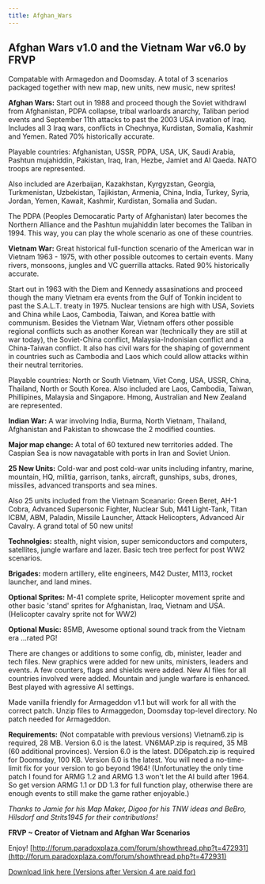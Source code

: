 ```yaml
---
title: Afghan_Wars
---
```


## **Afghan Wars v1.0 and the Vietnam War v6.0 by FRVP**

Compatable with Armagedon and Doomsday. A total of 3 scenarios packaged together with new map, new units, new music, new sprites!

**Afghan Wars:** Start out in 1988 and proceed though the Soviet withdrawl from Afghanistan, PDPA collapse, tribal warloards anarchy, Taliban period events and September 11th attacks to past the 2003 USA invation of Iraq. Includes all 3 Iraq wars, conflicts in Chechnya, Kurdistan, Somalia, Kashmir and Yemen. Rated 70% historically accurate.

Playable countries: Afghanistan, USSR, PDPA, USA, UK, Saudi Arabia, Pashtun mujahiddin, Pakistan, Iraq, Iran, Hezbe, Jamiet and Al Qaeda. NATO troops are represented.

Also included are Azerbaijan, Kazakhstan, Kyrgyzstan, Georgia, Turkmenistan, Uzbekistan, Tajikistan, Armenia, China, India, Turkey, Syria, Jordan, Yemen, Kawait, Kashmir, Kurdistan, Somalia and Sudan.

The PDPA (Peoples Democaratic Party of Afghanistan) later becomes the Northern Alliance and the Pashtun mujahiddin later becomes the Taliban in 1994. This way, you can play the whole scenario as one of these countries.

**Vietnam War:** Great historical full-function scenario of the American war in Vietnam 1963 - 1975, with other possible outcomes to certain events. Many rivers, monsoons, jungles and VC guerrilla attacks. Rated 90% historically accurate.

Start out in 1963 with the Diem and Kennedy assasinations and proceed though the many Vietnam era events from the Gulf of Tonkin incident to past the S.A.L.T. treaty in 1975. Nuclear tensions are high with USA, Soviets and China while Laos, Cambodia, Taiwan, and Korea battle with communism. Besides the Vietnam War, Vietnam offers other possible regional conflicts such as another Korean war (technically they are still at war today), the Soviet-China conflict, Malaysia-Indonisian conflict and a China-Taiwan conflict. It also has civil wars for the shaping of government in countries such as Cambodia and Laos which could allow attacks within their neutral territories.

Playable countries: North or South Vietnam, Viet Cong, USA, USSR, China, Thailand, North or South Korea. Also included are Laos, Cambodia, Taiwan, Phillipines, Malaysia and Singapore. Hmong, Australian and New Zealand are represented.

**Indian War:** A war involving India, Burma, North Vietnam, Thailand, Afghanistan and Pakistan to showcase the 2 modified counties.

**Major map change:** A total of 60 textured new territories added. The Caspian Sea is now navagatable with ports in Iran and Soviet Union.

**25 New Units:** Cold-war and post cold-war units including infantry, marine, mountain, HQ, militia, garrison, tanks, aircraft, gunships, subs, drones, missiles, advanced transports and sea mines.

Also 25 units included from the Vietnam Sceanario: Green Beret, AH-1 Cobra, Advanced Supersonic Fighter, Nuclear Sub, M41 Light-Tank, Titan ICBM, ABM, Paladin, Missile Launcher, Attack Helicopters, Advanced Air Cavalry. A grand total of 50 new units!

**Technolgies:** stealth, night vision, super semiconductors and computers, satellites, jungle warfare and lazer. Basic tech tree perfect for post WW2 scenarios.

**Brigades:** modern artillery, elite engineers, M42 Duster, M113, rocket launcher, and land mines.

**Optional Sprites:** M-41 complete sprite, Helicopter movement sprite and other basic 'stand' sprites for Afghanistan, Iraq, Vietnam and USA. (Helicopter cavalry sprite not for WW2)

**Optional Music:** 85MB, Awesome optional sound track from the Vietnam era ...rated PG!

There are changes or additions to some config, db, minister, leader and tech files. New graphics were added for new units, ministers, leaders and events. A few counters, flags and shields were added. New AI files for all countries involved were added. Mountain and jungle warfare is enhanced. Best played with agressive AI settings.

Made vanilla friendly for Armageddon v1.1 but will work for all with the correct patch. Unzip files to Armaggedon, Doomsday top-level directory. No patch needed for Armageddon.

**Requirements:** (Not compatable with previous versions) Vietnam6.zip is required, 28 MB. Version 6.0 is the latest. VN6MAP.zip is required, 35 MB (60 additional provinces). Version 6.0 is the latest. DD6patch.zip is required for Doomsday, 100 KB. Version 6.0 is the latest. You will need a no-time-limit fix for your version to go beyond 1964! (Unfortunatley the only time patch I found for ARMG 1.2 and ARMG 1.3 won't let the AI build after 1964. So get version ARMG 1.1 or DD 1.3 for full function play, otherwise there are enough events to still make the game rather enjoyable.)

_Thanks to Jamie for his Map Maker, Digoo for his TNW ideas and BeBro, Hilsdorf and Strits1945 for their contributions!_

**FRVP ~ Creator of Vietnam and Afghan War Scenarios**

Enjoy! [http://forum.paradoxplaza.com/forum/showthread.php?t=472931](http://forum.paradoxplaza.com/forum/showthread.php?t=472931)

[Download link here (Versions after Version 4 are paid for)](http://vietafghan.frvp.com/)
